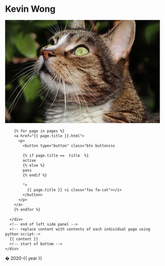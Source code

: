 <!DOCTYPE html>
<html lang="en">

<head>
  <meta charset="UTF-8" />
  <meta name="viewport" content="width=device-width, initial-scale=1.0" />
  <link rel="stylesheet" href="https://maxcdn.bootstrapcdn.com/bootstrap/4.0.0/css/bootstrap.min.css"
    integrity="sha384-Gn5384xqQ1aoWXA+058RXPxPg6fy4IWvTNh0E263XmFcJlSAwiGgFAW/dAiS6JXm" crossorigin="anonymous" />
  <link href="https://cdnjs.cloudflare.com/ajax/libs/font-awesome/5.12.1/css/all.css" rel="stylesheet" />
  <link rel="stylesheet" href="../docs/css/styles.css" />
  <link href="https://fonts.googleapis.com/css?family=Baloo+Da+2|Fredoka+One&display=swap" rel="stylesheet" />
  <title>{{ title }}</title>
</head>

<body>
  <div class="container">
    <div class="row">
      <div class="rounded-lg strikingbackground col min_height">
        <h1 class="text-center">Kevin Wong</h1>
        <img src="../docs/img/pic1.jpg" class="img-fluid img-thumbnail catleft" />

        {% for page in pages %}
        <a href="{{ page.title }}.html">
          <p>
            <button type="button" class="btn buttoncss 
            
            {% if page.title ==  title  %}
            active
            {% else %}
            pass
            {% endif %}

            ">
              {{ page.title }} <i class="fas fa-cat"></i>
            </button>
          </p>
        </a>
        {% endfor %}

      </div>
      <!-- end of left side panel -->
      <!-- replace content with contents of each individual page using python script-->
      {{ content }}
      <!-- start of bottom -->
    </div>
  </div>
</body>

<script src="https://code.jquery.com/jquery-3.2.1.slim.min.js"
  integrity="sha384-KJ3o2DKtIkvYIK3UENzmM7KCkRr/rE9/Qpg6aAZGJwFDMVNA/GpGFF93hXpG5KkN" crossorigin="anonymous"></script>
<script src="https://cdnjs.cloudflare.com/ajax/libs/popper.js/1.12.9/umd/popper.min.js"
  integrity="sha384-ApNbgh9B+Y1QKtv3Rn7W3mgPxhU9K/ScQsAP7hUibX39j7fakFPskvXusvfa0b4Q" crossorigin="anonymous"></script>
<script src="https://maxcdn.bootstrapcdn.com/bootstrap/4.0.0/js/bootstrap.min.js"
  integrity="sha384-JZR6Spejh4U02d8jOt6vLEHfe/JQGiRRSQQxSfFWpi1MquVdAyjUar5+76PVCmYl" crossorigin="anonymous"></script>
<p class="buttoncss">� 2020-{{ year }}</p>

</html>